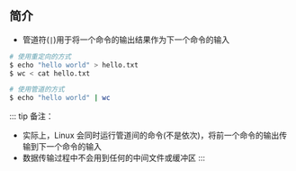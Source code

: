 ## 简介

+ 管道符(`|`)用于将一个命令的输出结果作为下一个命令的输入
```sh
# 使用重定向的方式
$ echo "hello world" > hello.txt
$ wc < cat hello.txt

# 使用管道的方式
$ echo "hello world" | wc
```

::: tip 备注：
+ 实际上，Linux 会同时运行管道间的命令(不是依次)，将前一个命令的输出传输到下一个命令的输入
+ 数据传输过程中不会用到任何的中间文件或缓冲区
:::
